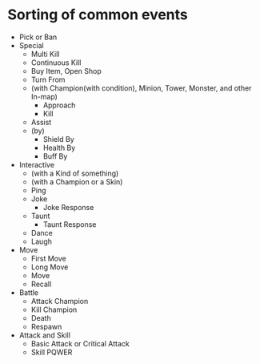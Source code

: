 # Sorting of common events
- Pick or Ban
- Special
	- Multi Kill
	- Continuous Kill
	- Buy Item, Open Shop
	- Turn From
	- (with Champion(with condition), Minion, Tower, Monster, and other In-map)
		- Approach
		- Kill
	- Assist
	- (by)
		- Shield By
		- Health By
		- Buff By
- Interactive
	- (with a Kind of something)
	- (with a Champion or a Skin)
	- Ping
	- Joke
		- Joke Response
	- Taunt
		- Taunt Response
	- Dance
	- Laugh
- Move
	- First Move
	- Long Move
	- Move
	- Recall
- Battle
	- Attack Champion
	- Kill Champion
	- Death
	- Respawn
- Attack and Skill
	- Basic Attack or Critical Attack
	- Skill PQWER
